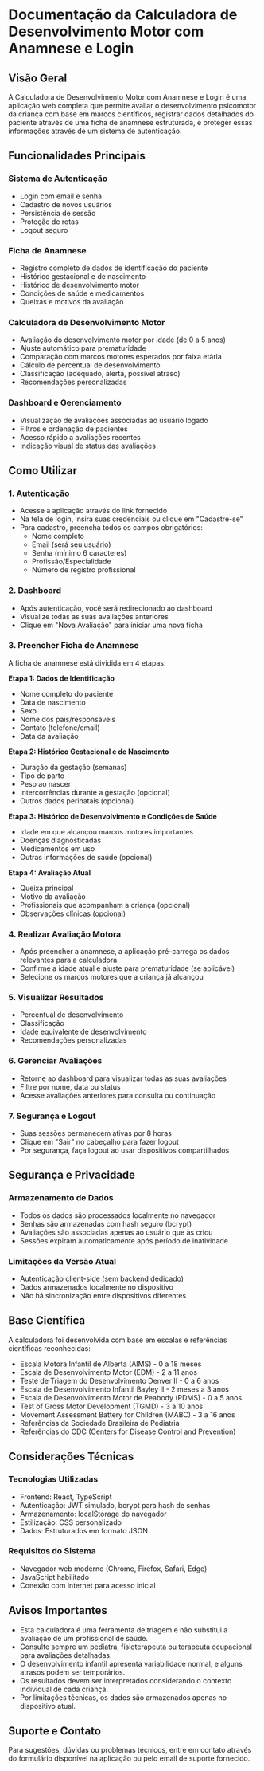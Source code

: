 # Documentação da Calculadora de Desenvolvimento Motor com Anamnese e Login

## Visão Geral
A Calculadora de Desenvolvimento Motor com Anamnese e Login é uma aplicação web completa que permite avaliar o desenvolvimento psicomotor da criança com base em marcos científicos, registrar dados detalhados do paciente através de uma ficha de anamnese estruturada, e proteger essas informações através de um sistema de autenticação.

## Funcionalidades Principais

### Sistema de Autenticação
- Login com email e senha
- Cadastro de novos usuários
- Persistência de sessão
- Proteção de rotas
- Logout seguro

### Ficha de Anamnese
- Registro completo de dados de identificação do paciente
- Histórico gestacional e de nascimento
- Histórico de desenvolvimento motor
- Condições de saúde e medicamentos
- Queixas e motivos da avaliação

### Calculadora de Desenvolvimento Motor
- Avaliação do desenvolvimento motor por idade (de 0 a 5 anos)
- Ajuste automático para prematuridade
- Comparação com marcos motores esperados por faixa etária
- Cálculo de percentual de desenvolvimento
- Classificação (adequado, alerta, possível atraso)
- Recomendações personalizadas

### Dashboard e Gerenciamento
- Visualização de avaliações associadas ao usuário logado
- Filtros e ordenação de pacientes
- Acesso rápido a avaliações recentes
- Indicação visual de status das avaliações

## Como Utilizar

### 1. Autenticação
- Acesse a aplicação através do link fornecido
- Na tela de login, insira suas credenciais ou clique em "Cadastre-se"
- Para cadastro, preencha todos os campos obrigatórios:
  - Nome completo
  - Email (será seu usuário)
  - Senha (mínimo 6 caracteres)
  - Profissão/Especialidade
  - Número de registro profissional

### 2. Dashboard
- Após autenticação, você será redirecionado ao dashboard
- Visualize todas as suas avaliações anteriores
- Clique em "Nova Avaliação" para iniciar uma nova ficha

### 3. Preencher Ficha de Anamnese
A ficha de anamnese está dividida em 4 etapas:

**Etapa 1: Dados de Identificação**
- Nome completo do paciente
- Data de nascimento
- Sexo
- Nome dos pais/responsáveis
- Contato (telefone/email)
- Data da avaliação

**Etapa 2: Histórico Gestacional e de Nascimento**
- Duração da gestação (semanas)
- Tipo de parto
- Peso ao nascer
- Intercorrências durante a gestação (opcional)
- Outros dados perinatais (opcional)

**Etapa 3: Histórico de Desenvolvimento e Condições de Saúde**
- Idade em que alcançou marcos motores importantes
- Doenças diagnosticadas
- Medicamentos em uso
- Outras informações de saúde (opcional)

**Etapa 4: Avaliação Atual**
- Queixa principal
- Motivo da avaliação
- Profissionais que acompanham a criança (opcional)
- Observações clínicas (opcional)

### 4. Realizar Avaliação Motora
- Após preencher a anamnese, a aplicação pré-carrega os dados relevantes para a calculadora
- Confirme a idade atual e ajuste para prematuridade (se aplicável)
- Selecione os marcos motores que a criança já alcançou

### 5. Visualizar Resultados
- Percentual de desenvolvimento
- Classificação
- Idade equivalente de desenvolvimento
- Recomendações personalizadas

### 6. Gerenciar Avaliações
- Retorne ao dashboard para visualizar todas as suas avaliações
- Filtre por nome, data ou status
- Acesse avaliações anteriores para consulta ou continuação

### 7. Segurança e Logout
- Suas sessões permanecem ativas por 8 horas
- Clique em "Sair" no cabeçalho para fazer logout
- Por segurança, faça logout ao usar dispositivos compartilhados

## Segurança e Privacidade

### Armazenamento de Dados
- Todos os dados são processados localmente no navegador
- Senhas são armazenadas com hash seguro (bcrypt)
- Avaliações são associadas apenas ao usuário que as criou
- Sessões expiram automaticamente após período de inatividade

### Limitações da Versão Atual
- Autenticação client-side (sem backend dedicado)
- Dados armazenados localmente no dispositivo
- Não há sincronização entre dispositivos diferentes

## Base Científica
A calculadora foi desenvolvida com base em escalas e referências científicas reconhecidas:
- Escala Motora Infantil de Alberta (AIMS) - 0 a 18 meses
- Escala de Desenvolvimento Motor (EDM) - 2 a 11 anos
- Teste de Triagem do Desenvolvimento Denver II - 0 a 6 anos
- Escala de Desenvolvimento Infantil Bayley II - 2 meses a 3 anos
- Escala de Desenvolvimento Motor de Peabody (PDMS) - 0 a 5 anos
- Test of Gross Motor Development (TGMD) - 3 a 10 anos
- Movement Assessment Battery for Children (MABC) - 3 a 16 anos
- Referências da Sociedade Brasileira de Pediatria
- Referências do CDC (Centers for Disease Control and Prevention)

## Considerações Técnicas

### Tecnologias Utilizadas
- Frontend: React, TypeScript
- Autenticação: JWT simulado, bcrypt para hash de senhas
- Armazenamento: localStorage do navegador
- Estilização: CSS personalizado
- Dados: Estruturados em formato JSON

### Requisitos do Sistema
- Navegador web moderno (Chrome, Firefox, Safari, Edge)
- JavaScript habilitado
- Conexão com internet para acesso inicial

## Avisos Importantes
- Esta calculadora é uma ferramenta de triagem e não substitui a avaliação de um profissional de saúde.
- Consulte sempre um pediatra, fisioterapeuta ou terapeuta ocupacional para avaliações detalhadas.
- O desenvolvimento infantil apresenta variabilidade normal, e alguns atrasos podem ser temporários.
- Os resultados devem ser interpretados considerando o contexto individual de cada criança.
- Por limitações técnicas, os dados são armazenados apenas no dispositivo atual.

## Suporte e Contato
Para sugestões, dúvidas ou problemas técnicos, entre em contato através do formulário disponível na aplicação ou pelo email de suporte fornecido.

